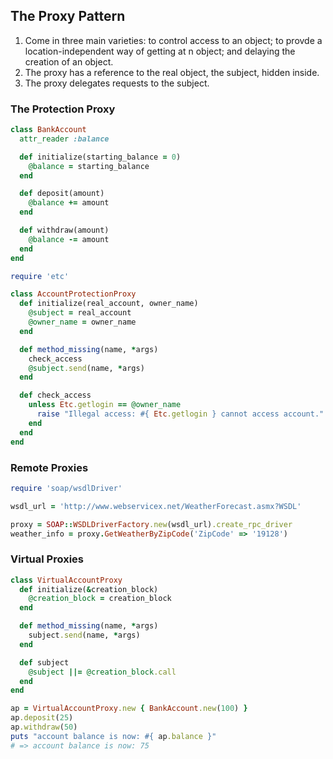 The Proxy Pattern
-----------------

1. Come in three main varieties: to control access to an object; to provde a location-independent way of getting at n object; and delaying the creation of an object.
2. The proxy has a reference to the real object, the subject, hidden inside.
3. The proxy delegates requests to the subject.

### The Protection Proxy

```ruby
class BankAccount
  attr_reader :balance

  def initialize(starting_balance = 0)
    @balance = starting_balance
  end

  def deposit(amount)
    @balance += amount
  end

  def withdraw(amount)
    @balance -= amount
  end
end

require 'etc'

class AccountProtectionProxy
  def initialize(real_account, owner_name)
    @subject = real_account
    @owner_name = owner_name
  end

  def method_missing(name, *args)
    check_access
    @subject.send(name, *args)
  end

  def check_access
    unless Etc.getlogin == @owner_name
      raise "Illegal access: #{ Etc.getlogin } cannot access account."
    end
  end
end

```

### Remote Proxies

```ruby
require 'soap/wsdlDriver'

wsdl_url = 'http://www.webservicex.net/WeatherForecast.asmx?WSDL'

proxy = SOAP::WSDLDriverFactory.new(wsdl_url).create_rpc_driver
weather_info = proxy.GetWeatherByZipCode('ZipCode' => '19128')
```

### Virtual Proxies

```ruby
class VirtualAccountProxy
  def initialize(&creation_block)
    @creation_block = creation_block
  end

  def method_missing(name, *args)
    subject.send(name, *args)
  end

  def subject
    @subject ||= @creation_block.call
  end
end

ap = VirtualAccountProxy.new { BankAccount.new(100) }
ap.deposit(25)
ap.withdraw(50)
puts "account balance is now: #{ ap.balance }"
# => account balance is now: 75
```

